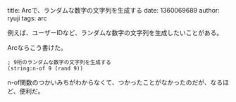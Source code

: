 title: Arcで、ランダムな数字の文字列を生成する
date: 1360069689
author: ryuji
tags: arc

例えば、ユーザーIDなど、ランダムな数字の文字列を生成したいことがある。

Arcならこう書けた。

    ; 9桁のランダムな数字の文字列を生成する
    (string:n-of 9 (rand 9))

n-of関数のつかいみちがわからなくて、つかったことがなかったのだが、なるほど、便利だ。
